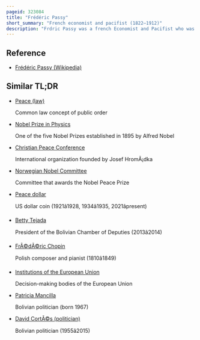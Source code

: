 ```yaml
---
pageid: 323084
title: "Frédéric Passy"
short_summary: "French economist and pacifist (1822–1912)"
description: "Frdric Passy was a french Economist and Pacifist who was founding Member of several Peace Societies and the inter-parliamentary Union. He was also an Author and Politician, sitting in the Chamber of Deputies from 1881 until 1889. For his Work in the european Peace Movement he was a Co-Winner of the 1901 nobel Peace Prize."
---
```


## Reference

- [Frédéric Passy (Wikipedia)](https://en.wikipedia.org/?curid=323084)

## Similar TL;DR

- [Peace (law)](/tldr/en/peace-law)

  Common law concept of public order

- [Nobel Prize in Physics](/tldr/en/nobel-prize-in-physics)

  One of the five Nobel Prizes established in 1895 by Alfred Nobel

- [Christian Peace Conference](/tldr/en/christian-peace-conference)

  International organization founded by Josef HromÃ¡dka

- [Norwegian Nobel Committee](/tldr/en/norwegian-nobel-committee)

  Committee that awards the Nobel Peace Prize

- [Peace dollar](/tldr/en/peace-dollar)

  US dollar coin (1921â1928, 1934â1935, 2021âpresent)

- [Betty Tejada](/tldr/en/betty-tejada)

  President of the Bolivian Chamber of Deputies (2013â2014)

- [FrÃ©dÃ©ric Chopin](/tldr/en/frederic-chopin)

  Polish composer and pianist (1810â1849)

- [Institutions of the European Union](/tldr/en/institutions-of-the-european-union)

  Decision-making bodies of the European Union

- [Patricia Mancilla](/tldr/en/patricia-mancilla)

  Bolivian politician (born 1967)

- [David CortÃ©s (politician)](/tldr/en/david-cortes-politician)

  Bolivian politician (1955â2015)
